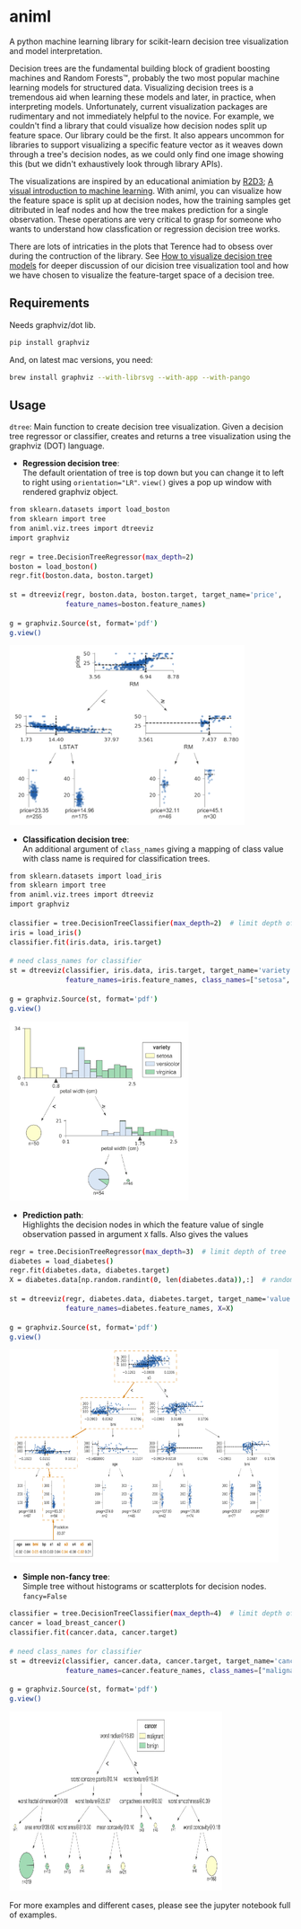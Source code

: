 # animl

A python machine learning library for scikit-learn decision tree visualization and model interpretation. 

Decision trees are the fundamental building block of gradient boosting machines and Random Forests™, probably the two most popular machine learning models for structured data. Visualizing decision trees is a tremendous aid when learning these models and later, in practice, when interpreting models. Unfortunately, current visualization packages are rudimentary and not immediately helpful to the novice. For example, we couldn't find a library that could visualize how decision nodes split up feature space. Our library could be the first. It also appears uncommon for libraries to support visualizing a specific feature vector as it weaves down through a tree's decision nodes, as we could only find one image showing this (but we didn't exhaustively look through library APIs).

The visualizations are inspired by an educational animiation by [R2D3](http://www.r2d3.us/); [A visual introduction to machine learning](http://www.r2d3.us/visual-intro-to-machine-learning-part-1/). With animl, you can visualize how the feature space is split up at decision nodes, how the training samples get ditributed in leaf nodes and how the tree makes prediction for a single observation. These operations are very critical to grasp for someone who wants to understand how classfication or regression decision tree works. 

There are lots of intricaties in the plots that Terence had to obsess over during the contruction of the library. See [How to visualize decision tree models](https://www.google.com/) for deeper discussion of our dicision tree visualization tool and how we have chosen to visualize the feature-target space of a decision tree. 


## Requirements

Needs graphviz/dot lib.

```bash
pip install graphviz
```

And, on latest mac versions, you need:

```bash
brew install graphviz --with-librsvg --with-app --with-pango
```


## Usage

`dtree`: Main function to create decision tree visualization. Given a decision tree regressor or classifier, creates and returns a tree visualization using the graphviz (DOT) language.


* **Regression decision tree**:   
The default orientation of tree is top down but you can change it to left to right using `orientation="LR"`. `view()` gives a pop up window with rendered graphviz object. 

```bash
from sklearn.datasets import load_boston
from sklearn import tree
from animl.viz.trees import dtreeviz
import graphviz

regr = tree.DecisionTreeRegressor(max_depth=2)
boston = load_boston()
regr.fit(boston.data, boston.target)

st = dtreeviz(regr, boston.data, boston.target, target_name='price',
              feature_names=boston.feature_names)
              
g = graphviz.Source(st, format='pdf')
g.view()              
```
  
<img src=testing/samples/boston-TD-2.png width=420 height=320>
  
  
* **Classification decision tree**:  
An additional argument of `class_names` giving a mapping of class value with class name is required for classification trees. 

```bash
from sklearn.datasets import load_iris
from sklearn import tree
from animl.viz.trees import dtreeviz
import graphviz

classifier = tree.DecisionTreeClassifier(max_depth=2)  # limit depth of tree
iris = load_iris()
classifier.fit(iris.data, iris.target)

# need class_names for classifier
st = dtreeviz(classifier, iris.data, iris.target, target_name='variety',
              feature_names=iris.feature_names, class_names=["setosa", "versicolor", "virginica"] )
              
g = graphviz.Source(st, format='pdf')
g.view()  
```

<img src=testing/samples/iris-TD-2.png width=320 height=320>

* **Prediction path**:  
Highlights the decision nodes in which the feature value of single observation passed in argument `X` falls. Also gives the values 
  
```bash
regr = tree.DecisionTreeRegressor(max_depth=3)  # limit depth of tree
diabetes = load_diabetes()
regr.fit(diabetes.data, diabetes.target)
X = diabetes.data[np.random.randint(0, len(diabetes.data)),:]  # random sample from training

st = dtreeviz(regr, diabetes.data, diabetes.target, target_name='value',
              feature_names=diabetes.feature_names, X=X)
              
g = graphviz.Source(st, format='pdf')
g.view()   
```
<img src=testing/samples/diabetes-TD-3-X.png width=480 height=380>
  
* **Simple non-fancy tree**:  
Simple tree without histograms or scatterplots for decision nodes. 
`fancy=False`  
  
```bash
classifier = tree.DecisionTreeClassifier(max_depth=4)  # limit depth of tree
cancer = load_breast_cancer()
classifier.fit(cancer.data, cancer.target)

# need class_names for classifier
st = dtreeviz(classifier, cancer.data, cancer.target, target_name='cancer',
              feature_names=cancer.feature_names, class_names=["malignant", "benign"], fancy=False )
              
g = graphviz.Source(st, format='pdf')
g.view()  
```

<img src=testing/samples/breast_cancer-TD-4-simple.png width=380 height=320>


For more examples and different cases, please see the jupyter notebook full of examples.


